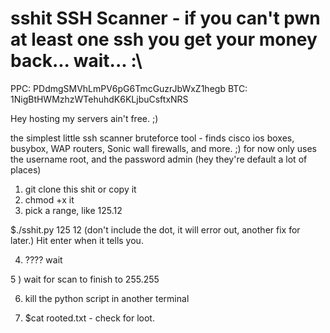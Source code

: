 # sshit SSH Scanner - if you can't pwn at least one ssh you get your money back... wait... :\

 PPC: PDdmgSMVhLmPV6pG6TmcGuzrJbWxZ1hegb
 BTC: 1NigBtHWMzhzWTehuhdK6KLjbuCsftxNRS

 Hey hosting my servers ain't free. ;)

the simplest little ssh scanner bruteforce tool - 
finds cisco ios boxes, busybox, WAP routers, Sonic wall firewalls, and more. ;)
for now only uses the username root, and the password admin (hey they're default a lot of places) 

1) git clone this shit or copy it
2) chmod +x it
3) pick a range, like 125.12 

$./sshit.py 125 12 (don't include the dot, it will error out, another fix for later.)
Hit enter when it tells you.

4) ???? wait

5 ) wait for scan to finish to 255.255 

6) kill the python script in another terminal

7) $cat rooted.txt - check for loot.
